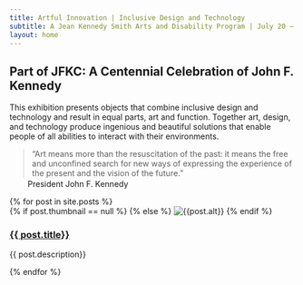 ```yaml
---
title: Artful Innovation | Inclusive Design and Technology
subtitle: A Jean Kennedy Smith Arts and Disability Program | July 20 – August 30, 2017
layout: home
---
```

<div class="row">
	<div class="col l12 tight">
		<h2 class="grey-text text-darken-4">Part of JFKC: A Centennial Celebration of John F. Kennedy</h2>
	</div>
	<div class="col s12 m12 l6 tight text-col">
		<p>
			This exhibition presents objects that combine inclusive design and
			technology and result in equal parts, art and function. Together art,
			design, and technology produce ingenious and beautiful solutions that
			enable people of all abilities to interact with their environments.
		</p>
	</div>
	<div class="col s12 m12 l6 tight text-col">
		<blockquote>
		  <p>“Art means more than the resuscitation of the past: it means the free and unconfined search for new ways of expressing the experience of the present and the vision of the future.”</p>
		</blockquote>
		<p style="margin-left: 2rem; margin-top: -.75rem;">President John F. Kennedy</p>
	</div>
  {% for post in site.posts %}
	  <div class="col s12 m6 l4">
	  	<div class="card card-col">
	      <div class="card-content">
	      	{% if post.thumbnail == null %}
	      	{% else %}
	  	 	   <img src="img/thumb/{{post.thumbnail}}" alt="{{post.alt}}">
	  	 	{% endif %}
	        <a href="{{site.baseurl}}{{post.url}}"><h3 class="red-text text-darken-3 sliding">{{ post.title}}</h3></a>
	        <p>{{ post.description}}</p>
	      </div>
	    </div>
	  </div>
   {% endfor %}
</div>
